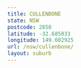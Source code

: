 ```yaml
---
title: CULLENBONE
state: NSW
postcode: 2850
latitude: -32.685033
longitude: 149.602925
url: /nsw/cullenbone/
layout: suburb
---
```


